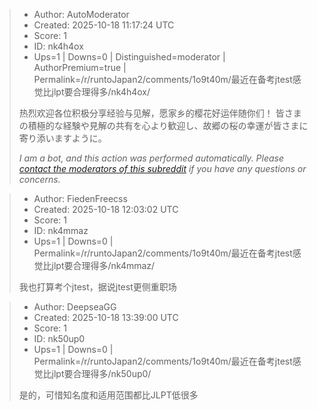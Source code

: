 > - Author: AutoModerator
> - Created: 2025-10-18 11:17:24 UTC
> - Score: 1
> - ID: nk4h4ox
> - Ups=1 | Downs=0 | Distinguished=moderator | AuthorPremium=true | Permalink=/r/runtoJapan2/comments/1o9t40m/最近在备考jtest感觉比jlpt要合理得多/nk4h4ox/
>
> 热烈欢迎各位积极分享经验与见解，愿家乡的樱花好运伴随你们！
> 皆さまの積極的な経験や見解の共有を心より歓迎し、故郷の桜の幸運が皆さまに寄り添いますように。
> 
> *I am a bot, and this action was performed automatically. Please [contact the moderators of this subreddit](/message/compose/?to=/r/runtoJapan2) if you have any questions or concerns.*

> - Author: FiedenFreecss
> - Created: 2025-10-18 12:03:02 UTC
> - Score: 1
> - ID: nk4mmaz
> - Ups=1 | Downs=0 | Permalink=/r/runtoJapan2/comments/1o9t40m/最近在备考jtest感觉比jlpt要合理得多/nk4mmaz/
>
> 我也打算考个jtest，据说jtest更侧重职场

> - Author: DeepseaGG
> - Created: 2025-10-18 13:39:00 UTC
> - Score: 1
> - ID: nk50up0
> - Ups=1 | Downs=0 | Permalink=/r/runtoJapan2/comments/1o9t40m/最近在备考jtest感觉比jlpt要合理得多/nk50up0/
>
> 是的，可惜知名度和适用范围都比JLPT低很多
